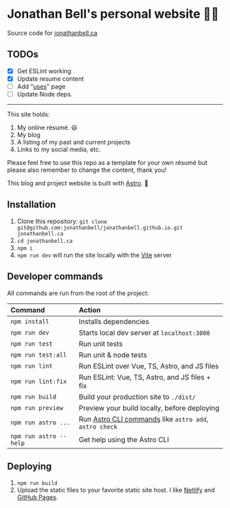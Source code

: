 # Jonathan Bell's personal website 👨‍💻

Source code for [jonathanbell.ca](https://www.jonathanbell.ca)

## TODOs

- [x] Get ESLint working
- [x] Update resume content
- [ ] Add "[uses](https://github.com/wesbos/awesome-uses/)" page
- [ ] Update Node deps.

---

This site holds:

1. My online résumé. 😃
1. My blog
1. A listing of my past and current projects
1. Links to my social media, etc.

Please feel free to use this repo as a template for your own résumé but please also remember to change the content, thank you!

This blog and project website is built with [Astro](https://docs.astro.build). 🚀

## Installation

1. Clone this repository: `git clone git@github.com:jonathanbell/jonathanbell.github.io.git jonathanbell.ca`
1. `cd jonathanbell.ca`
1. `npm i`
1. `npm run dev` will run the site locally with the [Vite](https://vitejs.dev/) server

## Developer commands

All commands are run from the root of the project:

| Command                | Action                                           |
| :--------------------- | :----------------------------------------------- |
| `npm install`          | Installs dependencies                            |
| `npm run dev`          | Starts local dev server at `localhost:3000`      |
| `npm run test`         | Run unit tests                                   |
| `npm run test:all`     | Run unit & node tests                            |
| `npm run lint`         | Run ESLint over Vue, TS, Astro, and JS files     |
| `npm run lint:fix`     | Run ESLint: Vue, TS, Astro, and JS files + fix   |
| `npm run build`        | Build your production site to `./dist/`          |
| `npm run preview`      | Preview your build locally, before deploying     |
| `npm run astro ...`    | Run [Astro CLI commands](https://docs.astro.build/en/reference/cli-reference/) like `astro add`, `astro check` |
| `npm run astro --help` | Get help using the Astro CLI                     |

## Deploying

1. `npm run build`
1. Upload the static files to your favorite static site host. I like [Netlify](https://www.netlify.com/) and [GitHub Pages](https://pages.github.com/).
